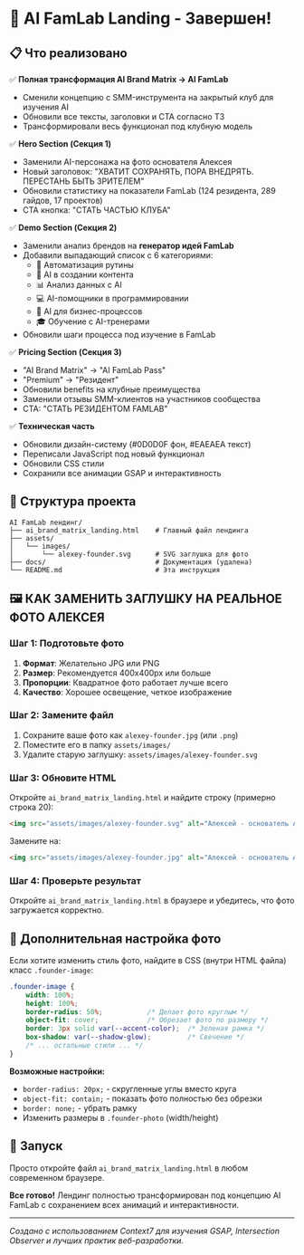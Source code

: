 # 🚀 AI FamLab Landing - Завершен! 

## 📋 Что реализовано

✅ **Полная трансформация AI Brand Matrix → AI FamLab**
- Сменили концепцию с SMM-инструмента на закрытый клуб для изучения AI
- Обновили все тексты, заголовки и CTA согласно ТЗ
- Трансформировали весь функционал под клубную модель

✅ **Hero Section (Секция 1)**
- Заменили AI-персонажа на фото основателя Алексея
- Новый заголовок: "ХВАТИТ СОХРАНЯТЬ, ПОРА ВНЕДРЯТЬ. ПЕРЕСТАНЬ БЫТЬ ЗРИТЕЛЕМ"
- Обновили статистику на показатели FamLab (124 резидента, 289 гайдов, 17 проектов)
- CTA кнопка: "СТАТЬ ЧАСТЬЮ КЛУБА"

✅ **Demo Section (Секция 2)** 
- Заменили анализ брендов на **генератор идей FamLab**
- Добавили выпадающий список с 6 категориями:
  - 🤖 Автоматизация рутины
  - 📝 AI в создании контента  
  - 📊 Анализ данных с AI
  - 💻 AI-помощники в программировании
  - 💼 AI для бизнес-процессов
  - 🎓 Обучение с AI-тренерами
- Обновили шаги процесса под изучение в FamLab

✅ **Pricing Section (Секция 3)**
- "AI Brand Matrix" → "AI FamLab Pass"
- "Premium" → "Резидент" 
- Обновили benefits на клубные преимущества
- Заменили отзывы SMM-клиентов на участников сообщества
- CTA: "СТАТЬ РЕЗИДЕНТОМ FAMLAB"

✅ **Техническая часть**
- Обновили дизайн-систему (#0D0D0F фон, #EAEAEA текст)
- Переписали JavaScript под новый функционал
- Обновили CSS стили
- Сохранили все анимации GSAP и интерактивность

## 📁 Структура проекта

```
AI FamLab лендинг/
├── ai_brand_matrix_landing.html    # Главный файл лендинга
├── assets/
│   └── images/
│       └── alexey-founder.svg      # SVG заглушка для фото
├── docs/                           # Документация (удалена)
└── README.md                       # Эта инструкция
```

## 🖼️ КАК ЗАМЕНИТЬ ЗАГЛУШКУ НА РЕАЛЬНОЕ ФОТО АЛЕКСЕЯ

### Шаг 1: Подготовьте фото
1. **Формат**: Желательно JPG или PNG
2. **Размер**: Рекомендуется 400x400px или больше
3. **Пропорции**: Квадратное фото работает лучше всего
4. **Качество**: Хорошее освещение, четкое изображение

### Шаг 2: Замените файл
1. Сохраните ваше фото как `alexey-founder.jpg` (или `.png`)
2. Поместите его в папку `assets/images/`
3. Удалите старую заглушку: `assets/images/alexey-founder.svg`

### Шаг 3: Обновите HTML
Откройте `ai_brand_matrix_landing.html` и найдите строку (примерно строка 20):

```html
<img src="assets/images/alexey-founder.svg" alt="Алексей - основатель AI FamLab" class="founder-image">
```

Замените на:
```html
<img src="assets/images/alexey-founder.jpg" alt="Алексей - основатель AI FamLab" class="founder-image">
```

### Шаг 4: Проверьте результат
Откройте `ai_brand_matrix_landing.html` в браузере и убедитесь, что фото загружается корректно.

## 🎨 Дополнительная настройка фото

Если хотите изменить стиль фото, найдите в CSS (внутри HTML файла) класс `.founder-image`:

```css
.founder-image {
    width: 100%;
    height: 100%;
    border-radius: 50%;           /* Делает фото круглым */
    object-fit: cover;            /* Обрезает фото по размеру */
    border: 3px solid var(--accent-color);  /* Зеленая рамка */
    box-shadow: var(--shadow-glow);         /* Свечение */
    /* ... остальные стили ... */
}
```

**Возможные настройки:**
- `border-radius: 20px;` - скругленные углы вместо круга
- `object-fit: contain;` - показать фото полностью без обрезки
- `border: none;` - убрать рамку
- Изменить размеры в `.founder-photo` (width/height)

## 🚀 Запуск

Просто откройте файл `ai_brand_matrix_landing.html` в любом современном браузере.

**Все готово!** Лендинг полностью трансформирован под концепцию AI FamLab с сохранением всех анимаций и интерактивности.

---

*Создано с использованием Context7 для изучения GSAP, Intersection Observer и лучших практик веб-разработки.* 